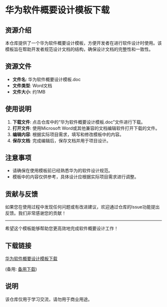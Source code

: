 # 华为软件概要设计模板下载

## 资源介绍

本仓库提供了一个华为软件概要设计模板，方便开发者在进行软件设计时使用。该模板旨在帮助开发者规范设计文档的结构，确保设计文档的完整性和一致性。

## 资源文件

- **文件名**: 华为软件概要设计模板.doc
- **文件类型**: Word文档
- **文件大小**: 约1MB

## 使用说明

1. **下载文件**: 点击仓库中的“华为软件概要设计模板.doc”文件进行下载。
2. **打开文件**: 使用Microsoft Word或其他兼容的文档编辑软件打开下载的文件。
3. **编辑内容**: 根据实际项目需求，填写和修改模板中的内容。
4. **保存文档**: 完成编辑后，保存文档并用于项目设计。

## 注意事项

- 请确保在使用模板前已经熟悉华为的软件设计规范。
- 模板中的内容仅供参考，具体设计应根据实际项目需求进行调整。

## 贡献与反馈

如果您在使用过程中发现任何问题或有改进建议，欢迎通过仓库的Issue功能提出反馈。我们非常感谢您的贡献！

---

希望这个模板能够帮助您更高效地完成软件概要设计工作！

## 下载链接
[华为软件概要设计模板下载](https://pan.quark.cn/s/4979369ffa13) 

(备用: [备用下载](https://pan.baidu.com/s/1_ME6IzTISRRDGzYlsciaUw?pwd=1234))

## 说明

该仓库仅用于学习交流，请勿用于商业用途。
